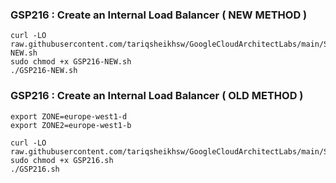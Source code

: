 ### GSP216 : Create an Internal Load Balancer ( NEW METHOD )  


```
curl -LO raw.githubusercontent.com/tariqsheikhsw/GoogleCloudArchitectLabs/main/Solutions/GSP216-NEW.sh
sudo chmod +x GSP216-NEW.sh
./GSP216-NEW.sh

```




### GSP216 : Create an Internal Load Balancer ( OLD METHOD )  

```
export ZONE=europe-west1-d
export ZONE2=europe-west1-b
```


```
curl -LO raw.githubusercontent.com/tariqsheikhsw/GoogleCloudArchitectLabs/main/Solutions/GSP216.sh
sudo chmod +x GSP216.sh
./GSP216.sh

```

